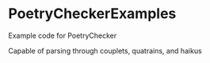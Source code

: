 # PoetryCheckerExamples
Example code for PoetryChecker

Capable of parsing through couplets, quatrains, and haikus
